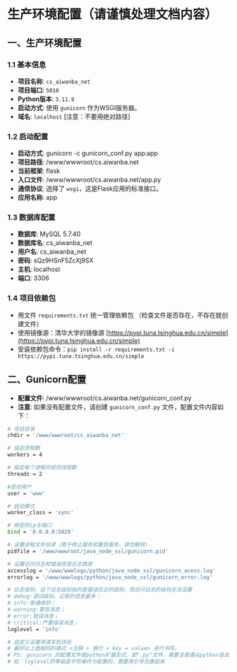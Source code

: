 # 生产环境配置（请谨慎处理文档内容）

## 一、生产环境配置

### 1.1 基本信息
- **项目名称**: `cs_aiwanba_net`
- **项目端口**: `5010`
- **Python版本**: `3.11.9`
- **启动方式**: 使用 `gunicorn` 作为WSGI服务器。
- **域名**: `localhost` [注意：不要用绝对路径]

### 1.2 启动配置
- **启动方式**: gunicorn -c gunicorn_conf.py app:app
- **项目路径**: /www/wwwroot/cs.aiwanba.net
- **当前框架**: flask
- **入口文件**: /www/wwwroot/cs.aiwanba.net/app.py
- **通信协议**: 选择了 `wsgi`，这是Flask应用的标准接口。
- **应用名称**: app

### 1.3 数据库配置
- **数据库**: MySQL 5.7.40
- **数据库名**: cs_aiwanba_net
- **用户名**: cs_aiwanba_net
- **密码**: sQz9HSnF5ZcXj9SX
- **主机**: localhost
- **端口**: 3306

### 1.4 项目依赖包
- 用文件 `requirements.txt` 统一管理依赖包 （检查文件是否存在，不存在就创建文件）
- 使用镜像源：清华大学的镜像源 [https://pypi.tuna.tsinghua.edu.cn/simple](https://pypi.tuna.tsinghua.edu.cn/simple)
- 安装依赖包命令：`pip install -r requirements.txt -i https://pypi.tuna.tsinghua.edu.cn/simple`

## 二、Gunicorn配置
- **配置文件**: /www/wwwroot/cs.aiwanba.net/gunicorn_conf.py
- **注意**: 如果没有配置文件，请创建 `gunicorn_conf.py` 文件，配置文件内容如下：

```bash
# 项目目录
chdir = '/www/wwwroot/cs_aiwanba_net'

# 指定进程数
workers = 4

# 指定每个进程开启的线程数
threads = 2

#启动用户
user = 'www'

# 启动模式
worker_class = 'sync'

# 绑定的ip与端口
bind = '0.0.0.0:5020' 

# 设置进程文件目录（用于停止服务和重启服务，请勿删除）
pidfile = '/www/wwwroot/java_node_ssl/gunicorn.pid'

# 设置访问日志和错误信息日志路径
accesslog = '/www/wwwlogs/python/java_node_ssl/gunicorn_acess.log'
errorlog = '/www/wwwlogs/python/java_node_ssl/gunicorn_error.log'

# 日志级别，这个日志级别指的是错误日志的级别，而访问日志的级别无法设置
# debug:调试级别，记录的信息最多；
# info:普通级别；
# warning:警告消息；
# error:错误消息；
# critical:严重错误消息；
loglevel = 'info' 

# 自定义设置项请写到该处
# 最好以上面相同的格式 <注释 + 换行 + key = value> 进行书写， 
# PS: gunicorn 的配置文件是python扩展形式，即".py"文件，需要注意遵从python语法，
# 如：loglevel的等级是字符串作为配置的，需要用引号包裹起来
```
